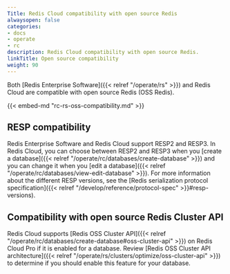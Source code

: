 ```yaml
---
Title: Redis Cloud compatibility with open source Redis
alwaysopen: false
categories:
- docs
- operate
- rc
description: Redis Cloud compatibility with open source Redis.
linkTitle: Open source compatibility
weight: 90
---
```


Both [Redis Enterprise Software]({{< relref "/operate/rs" >}}) and Redis Cloud are compatible with open source
Redis (OSS Redis). 

{{< embed-md "rc-rs-oss-compatibility.md"  >}}

## RESP compatibility

Redis Enterprise Software and Redis Cloud support RESP2 and RESP3. In Redis Cloud, you can choose between RESP2 and RESP3 when you [create a database]({{< relref "/operate/rc/databases/create-database" >}}) and you can change it when you [edit a database]({{< relref "/operate/rc/databases/view-edit-database" >}}). For more information about the different RESP versions, see the [Redis serialization protocol specification]({{< relref "/develop/reference/protocol-spec" >}}#resp-versions).

## Compatibility with open source Redis Cluster API

Redis Cloud supports [Redis OSS Cluster API]({{< relref "/operate/rc/databases/create-database#oss-cluster-api" >}}) on Redis Cloud Pro if it is enabled for a database. Review [Redis OSS Cluster API architecture]({{< relref "/operate/rs/clusters/optimize/oss-cluster-api" >}}) to determine if you should enable this feature for your database.